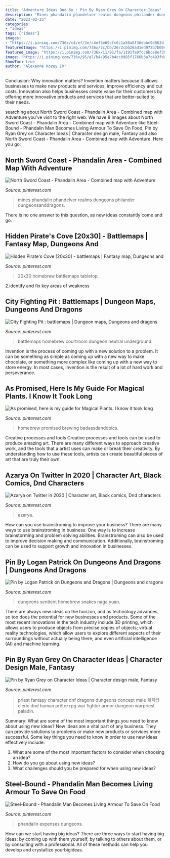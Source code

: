 ```yaml
---
title: "Adventure Ideas Dnd 5e : Pin By Ryan Grey On Character Ideas"
description: "Mines phandalin phandelver realms dungeons philander dungeonsanddragons"
date: "2023-02-25"
categories:
- "ideas"
tags: ["ideas"]
images:
- "https://i.pinimg.com/736x/c4/ef/3e/c4ef3e69cfc6c1a58a8f36ebbc9d863d.jpg"
featuredImage: "https://i.pinimg.com/736x/2c/bb/26/2cbb26ad1ed972b7b00424e98fbd5037.jpg"
featured_image: "https://i.pinimg.com/736x/11/91/fa/1191fa9fcc6bce8ef39e5c879a1eacdb.jpg"
image: "https://i.pinimg.com/736x/95/e7/b4/95e7b4cc0985f1766b3a7c493fda424a.jpg"
ShowToc: true
author: "Alexanne Kozey IV"
---
```



Conclusion: Why innovation matters?
Invention matters because it allows businesses to make new products and services, improve efficiency and cut costs. Innovation also helps businesses create value for their customers by offering more innovative products and services that are better-suited to their needs.

	

		
searching about North Sword Coast - Phandalin Area - Combined map with Adventure you've visit to the right web. We have 8 Images about North Sword Coast - Phandalin Area - Combined map with Adventure like Steel-Bound - Phandalin Man Becomes Living Armour To Save On Food, Pin by Ryan Grey on Character Ideas | Character design male, Fantasy and also North Sword Coast - Phandalin Area - Combined map with Adventure. Here you go:
		
    
## North Sword Coast - Phandalin Area - Combined Map With Adventure

<img loading=lazy src="https://i.pinimg.com/736x/c4/ef/3e/c4ef3e69cfc6c1a58a8f36ebbc9d863d.jpg" onerror="this.onerror=null;this.src='https://tse1.mm.bing.net/th?id=OIP.Kgcw0mLnenbj_jQgl3C1AgHaKI&amp;pid=15.1';" alt="North Sword Coast - Phandalin Area - Combined map with Adventure">

_Source: pinterest.com_

>mines phandalin phandelver realms dungeons philander dungeonsanddragons. 

	

There is no one answer to this question, as new ideas constantly come and go.

    
## Hidden Pirate&#039;s Cove [20x30] - Battlemaps | Fantasy Map, Dungeons And

<img loading=lazy src="https://i.pinimg.com/736x/72/24/f7/7224f7e14ed79264a0c649220d83760e.jpg" onerror="this.onerror=null;this.src='https://tse3.mm.bing.net/th?id=OIP.Am9KpNXXbi1kX5kUnpkCowHaLH&amp;pid=15.1';" alt="Hidden Pirate&#039;s Cove [20x30] - battlemaps | Fantasy map, Dungeons and">

_Source: pinterest.com_

>20x30 homebrew battlemaps tabletop. 

	

2.identify and fix key areas of weakness 

    
## City Fighting Pit : Battlemaps | Dungeon Maps, Dungeons And Dragons

<img loading=lazy src="https://i.pinimg.com/736x/38/3f/a7/383fa7cb4b26440df84cf726e34f8d3f.jpg" onerror="this.onerror=null;this.src='https://tse2.mm.bing.net/th?id=OIP.H__DsLx_slBZnueB2GBk9wHaHa&amp;pid=15.1';" alt="City Fighting Pit : battlemaps | Dungeon maps, Dungeons and dragons">

_Source: pinterest.com_

>battlemaps homebrew courtroom dungeon neutral underground. 

	

Invention is the process of coming up with a new solution to a problem. It can be something as simple as coming up with a new way to make chocolate, or something more complex like coming up with a new way to store energy. In most cases, invention is the result of a lot of hard work and perseverance.

    
## As Promised, Here Is My Guide For Magical Plants. I Know It Took Long

<img loading=lazy src="https://i.pinimg.com/736x/e0/2b/ef/e02befd06121775ada965ab5ec54421a.jpg" onerror="this.onerror=null;this.src='https://tse2.mm.bing.net/th?id=OIP.7nzw3B_ae_oI_5gHW9H4SwHaKe&amp;pid=15.1';" alt="As promised, here is my guide for Magical Plants. I know it took long">

_Source: pinterest.com_

>homebrew promised brewing badassdanddpics. 

	

Creative processes and tools
Creative processes and tools can be used to produce amazing art. There are many different ways to approach creative work, and the tools that a artist uses can make or break their creativity. By understanding how to use these tools, artists can create beautiful pieces of art that are truly their own.

    
## Azarya On Twitter In 2020 | Character Art, Black Comics, Dnd Characters

<img loading=lazy src="https://i.pinimg.com/736x/2c/bb/26/2cbb26ad1ed972b7b00424e98fbd5037.jpg" onerror="this.onerror=null;this.src='https://tse4.mm.bing.net/th?id=OIP.c873ebnZfECRugNDxzN9OwHaLl&amp;pid=15.1';" alt="Azarya on Twitter in 2020 | Character art, Black comics, Dnd characters">

_Source: pinterest.com_

>azarya. 

	

How can you use brainstroming to improve your business?
There are many ways to use brainstroming in business. One way is to increase brainstorming and problem solving abilities. Brainstroming can also be used to improve decision making and communication. Additionally, brainstroming can be used to support growth and innovation in businesses.

    
## Pin By Logan Patrick On Dungeons And Dragons | Dungeons And Dragons

<img loading=lazy src="https://i.pinimg.com/736x/95/e7/b4/95e7b4cc0985f1766b3a7c493fda424a.jpg" onerror="this.onerror=null;this.src='https://tse2.mm.bing.net/th?id=OIP.OX0R4kQoTrEs4aQBoHm0ZwHaNK&amp;pid=15.1';" alt="Pin by Logan Patrick on Dungeons and Dragons | Dungeons and dragons">

_Source: pinterest.com_

>dungeons sentient homebrew snakes naga yuan. 

	

There are always new ideas on the horizon, and as technology advances, so too does the potential for new businesses and products. Some of the most recent innovations in the tech industry include 3D printing, which allows users to produce objects from precise copies of objects; virtual reality technologies, which allow users to explore different aspects of their surroundings without actually being there; and even artificial intelligence (AI) and machine learning.

    
## Pin By Ryan Grey On Character Ideas | Character Design Male, Fantasy

<img loading=lazy src="https://i.pinimg.com/736x/11/91/fa/1191fa9fcc6bce8ef39e5c879a1eacdb.jpg" onerror="this.onerror=null;this.src='https://tse3.mm.bing.net/th?id=OIP.qESkgBUI1yJYb_SN5YdviwHaM3&amp;pid=15.1';" alt="Pin by Ryan Grey on Character Ideas | Character design male, Fantasy">

_Source: pinterest.com_

>priest fantasy character dnf dragons dungeons concept male 캐릭터 cleric dnd human prêtre rpg war fighter armor dungeon warpriest paladin. 

	

Summary: What are some of the most important things you need to know about using new ideas?
New ideas are a vital part of any business. They can provide solutions to problems or make new products or services more successful. Some key things you need to know in order to use new ideas effectively include:
1. What are some of the most important factors to consider when choosing an idea?
2. How do you go about using new ideas?
3. What challenges should you be prepared for when using new ideas?

    
## Steel-Bound - Phandalin Man Becomes Living Armour To Save On Food

<img loading=lazy src="https://i.pinimg.com/736x/43/c3/d6/43c3d66a9750b98168452b2bef5e7aa7.jpg" onerror="this.onerror=null;this.src='https://tse4.mm.bing.net/th?id=OIP.z-lLAz2-kWQKBHTfmSYPmgHaKe&amp;pid=15.1';" alt="Steel-Bound - Phandalin Man Becomes Living Armour To Save On Food">

_Source: pinterest.com_

>phandalin expenses dungeons. 

	

How can we start having big ideas?
There are three ways to start having big ideas: by coming up with them yourself, by talking to others about them, or by consulting with a professional. All of these methods can help you develop and crystallize yourbigideas.

